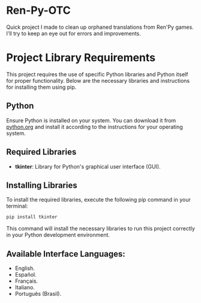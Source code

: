 # Ren-Py-OTC
Quick project I made to clean up orphaned translations from Ren'Py games. I'll try to keep an eye out for errors and improvements.

# Project Library Requirements

This project requires the use of specific Python libraries and Python itself for proper functionality. Below are the necessary libraries and instructions for installing them using pip.

## Python

Ensure Python is installed on your system. You can download it from [python.org](https://www.python.org/) and install it according to the instructions for your operating system.

## Required Libraries

- **tkinter**: Library for Python's graphical user interface (GUI).

## Installing Libraries

To install the required libraries, execute the following pip command in your terminal:

```bash
pip install tkinter
```

This command will install the necessary libraries to run this project correctly in your Python development environment.

## Available Interface Languages:
- English.
- Español.
- Français.
- Italiano.
- Português (Brasil).
